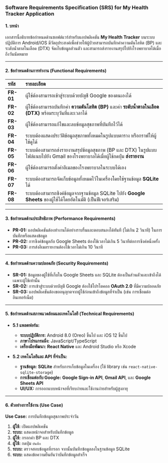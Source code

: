 ### Software Requirements Specification (SRS) for My Health Tracker Application

#### 1. บทนำ
เอกสารนี้อธิบายข้อกำหนดด้านซอฟต์แวร์สำหรับแอปพลิเคชัน **My Health Tracker** บนระบบปฏิบัติการ Android/iOS มีวัตถุประสงค์เพื่อช่วยให้ผู้ป่วยสามารถบันทึกค่าความดันโลหิต (BP) และระดับน้ำตาลในเลือด (DTX) จัดเก็บข้อมูลส่วนตัว และสามารถส่งรายงานสรุปไปยังโรงพยาบาลได้เมื่อถึงวันนัดหมาย

---

#### 2. ข้อกำหนดด้านการทำงาน (Functional Requirements)

| รหัส | รายละเอียด |
| :--- | :--- |
| **FR-01** | ผู้ใช้ต้องสามารถเข้าสู่ระบบด้วยบัญชี Google ของตนเองได้ |
| **FR-02** | ผู้ใช้ต้องสามารถบันทึกค่า **ความดันโลหิต (BP)** และค่า **ระดับน้ำตาลในเลือด (DTX)** พร้อมระบุวันที่และเวลาได้ |
| **FR-03** | ผู้ใช้ต้องสามารถแก้ไขและลบข้อมูลสุขภาพที่บันทึกไว้ได้ |
| **FR-04** | ระบบต้องแสดงประวัติข้อมูลสุขภาพทั้งหมดในรูปแบบตาราง หรือกราฟให้ผู้ใช้ดูได้ |
| **FR-05** | ระบบต้องสามารถส่งรายงานสรุปข้อมูลสุขภาพ (BP และ DTX) ในรูปแบบไฟล์แนบไปยัง Gmail ของโรงพยาบาลได้เมื่อผู้ใช้กดปุ่ม **ส่งรายงาน** |
| **FR-06** | ผู้ใช้ต้องสามารถตั้งค่าอีเมลของโรงพยาบาลในระบบได้เอง |
| **FR-07** | ระบบต้องสามารถจัดเก็บข้อมูลทั้งหมดไว้ในเครื่องโดยใช้ฐานข้อมูล **SQLite** ได้ |
| **FR-08** | ระบบต้องสามารถซิงค์ข้อมูลจากฐานข้อมูล SQLite ไปยัง **Google Sheets** ของผู้ใช้ได้โดยอัตโนมัติ (เป็นฟีเจอร์เสริม) |

---

#### 3. ข้อกำหนดด้านประสิทธิภาพ (Performance Requirements)

* **PR-01:** แอปพลิเคชันต้องทำงานได้อย่างราบรื่นและตอบสนองได้ทันที (ไม่เกิน 2 วินาที) ในการบันทึกหรือแสดงข้อมูล
* **PR-02:** การซิงค์ข้อมูลกับ Google Sheets ต้องใช้เวลาไม่เกิน 5 วินาทีต่อการซิงค์หนึ่งครั้ง
* **PR-03:** การส่งอีเมลรายงานต้องใช้เวลาไม่เกิน 10 วินาที

---

#### 4. ข้อกำหนดด้านความปลอดภัย (Security Requirements)

* **SR-01:** ข้อมูลของผู้ใช้ที่เก็บใน Google Sheets และ SQLite ต้องเป็นส่วนตัวและเข้าถึงได้เฉพาะผู้ใช้เท่านั้น
* **SR-02:** การเข้าสู่ระบบด้วยบัญชี Google ต้องใช้โปรโตคอล **OAuth 2.0** ที่มีความปลอดภัย
* **SR-03:** แอปพลิเคชันต้องขออนุญาตจากผู้ใช้ก่อนเข้าถึงข้อมูลที่จำเป็น (เช่น การเชื่อมต่ออินเทอร์เน็ต)

---

#### 5. ข้อกำหนดด้านสภาพแวดล้อมและเทคโนโลยี (Technical Requirements)

* **5.1 แพลตฟอร์ม:**
    * **ระบบปฏิบัติการ:** Android 8.0 (Oreo) ขึ้นไป และ iOS 12 ขึ้นไป
    * **ภาษาโปรแกรมมิ่ง:** JavaScript/TypeScript
    * **เครื่องมือพัฒนา:** **React Native** และ Android Studio หรือ Xcode

* **5.2 เทคโนโลยีและ API ที่จำเป็น:**
    * **ฐานข้อมูล:** **SQLite** สำหรับการเก็บข้อมูลในเครื่อง (ใช้ library เช่น `react-native-sqlite-storage`)
    * **การเชื่อมต่อกับ Google:** **Google Sign-in API**, **Gmail API**, และ **Google Sheets API**
    * **UI/UX:** การออกแบบหน้าจอที่เรียบง่ายและใช้งานง่ายสำหรับผู้สูงอายุ

---

#### 6. ตัวอย่างการใช้งาน (Use Case)

**Use Case:** การบันทึกข้อมูลสุขภาพประจำวัน

1.  **ผู้ใช้:** เปิดแอปพลิเคชัน
2.  **ระบบ:** แสดงหน้าจอสำหรับบันทึกข้อมูล
3.  **ผู้ใช้:** กรอกค่า BP และ DTX
4.  **ผู้ใช้:** กดปุ่ม `บันทึก`
5.  **ระบบ:** ตรวจสอบข้อมูลที่กรอก จากนั้นบันทึกข้อมูลลงในฐานข้อมูล SQLite
6.  **ระบบ:** แสดงข้อความยืนยันว่าบันทึกข้อมูลสำเร็จ